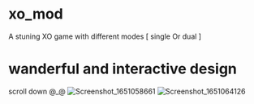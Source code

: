 # xo_mod

A stuning XO game with different modes [ single Or dual ]
# wanderful and interactive design 
scroll down @_@
![Screenshot_1651058661](https://user-images.githubusercontent.com/68823896/165547977-a2fc402f-7649-4371-8822-474203f75ac9.png)
![Screenshot_1651064126](https://user-images.githubusercontent.com/68823896/165550833-2b5634fe-5243-4b95-b12c-c223671225ee.png)
